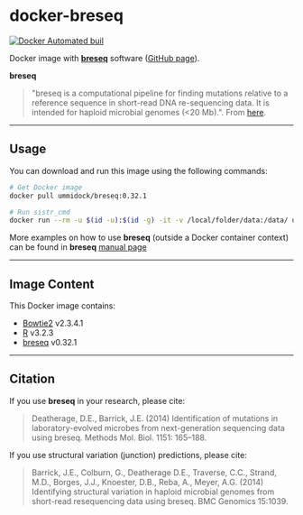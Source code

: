 # docker-breseq

[![Docker Automated buil](https://img.shields.io/docker/automated/jrottenberg/ffmpeg.svg)](https://hub.docker.com/r/ummidock/breseq/)

Docker image with [**breseq**](http://barricklab.org/twiki/bin/view/Lab/ToolsBacterialGenomeResequencing) software ([GitHub page](https://github.com/barricklab/breseq)).

**breseq**
> "breseq is a computational pipeline for finding mutations relative to a reference sequence in short-read DNA re-sequencing data. It is intended for haploid microbial genomes (<20 Mb).". From [here](https://github.com/barricklab/breseq).

---

## Usage

You can download and run this image using the following commands:
```bash
# Get Docker image
docker pull ummidock/breseq:0.32.1

# Run sistr_cmd
docker run --rm -u $(id -u):$(id -g) -it -v /local/folder/data:/data/ ummidock/breseq:0.32.1 breseq --reference /data/reference1.gbk --name sample -j 1 --output /data/breseq_out/sample/ /data/sample_1.fastq.gz /data/sample_2.fastq.gz
```
More examples on how to use **breseq** (outside a Docker container context) can be found in **breseq** [manual page](http://barricklab.org/twiki/pub/Lab/ToolsBacterialGenomeResequencing/documentation/index.html)

---

## Image Content

This Docker image contains:
* [Bowtie2](http://bowtie-bio.sourceforge.net/bowtie2/index.shtml) v2.3.4.1
* [R](https://www.r-project.org/) v3.2.3
* [breseq](http://barricklab.org/twiki/bin/view/Lab/ToolsBacterialGenomeResequencing) v0.32.1

---

## Citation

If you use **breseq** in your research, please cite:
> Deatherage, D.E., Barrick, J.E. (2014) Identification of mutations in laboratory-evolved microbes from next-generation sequencing data using breseq. Methods Mol. Biol. 1151: 165–188.

If you use structural variation (junction) predictions, please cite:
> Barrick, J.E., Colburn, G., Deatherage D.E., Traverse, C.C., Strand, M.D., Borges, J.J., Knoester, D.B., Reba, A., Meyer, A.G. (2014) Identifying structural variation in haploid microbial genomes from short-read resequencing data using breseq. BMC Genomics 15:1039.
